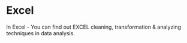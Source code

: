 # Excel
In Excel - You can find out EXCEL cleaning, transformation & analyzing techniques in data analysis.
